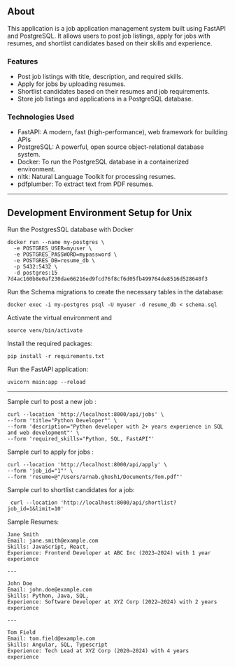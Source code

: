 ## About

This application is a job application management system built using FastAPI and PostgreSQL. It allows users to post job listings, apply for jobs with resumes, and shortlist candidates based on their skills and experience.

### Features

- Post job listings with title, description, and required skills.
- Apply for jobs by uploading resumes.
- Shortlist candidates based on their resumes and job requirements.
- Store job listings and applications in a PostgreSQL database.

### Technologies Used
- FastAPI: A modern, fast (high-performance), web framework for building APIs
- PostgreSQL: A powerful, open source object-relational database system.
- Docker: To run the PostgreSQL database in a containerized environment.
- nltk: Natural Language Toolkit for processing resumes.
- pdfplumber: To extract text from PDF resumes.

---

## Development Environment Setup for Unix

Run the PostgresSQL database with Docker
```
docker run --name my-postgres \
  -e POSTGRES_USER=myuser \
  -e POSTGRES_PASSWORD=mypassword \
  -e POSTGRES_DB=resume_db \
  -p 5432:5432 \
  -d postgres:15
7d4ac160b8e0af230dae66216ed9fcd76f8cf6d05fb499764de8516d528640f3
```

Run the Schema migrations to create the necessary tables in the database:
```
docker exec -i my-postgres psql -U myuser -d resume_db < schema.sql
```

Activate the virtual environment and
```
source venv/bin/activate

```

Install the required packages:
```
pip install -r requirements.txt
```

Run the FastAPI application:
```
uvicorn main:app --reload
```

-------


Sample curl to post a new job :

```
curl --location 'http://localhost:8000/api/jobs' \
--form 'title="Python Developer"' \
--form 'description="Python developer with 2+ years experience in SQL and web development"' \
--form 'required_skills="Python, SQL, FastAPI"'
```

Sample curl to apply for jobs :
```
curl --location 'http://localhost:8000/api/apply' \
--form 'job_id="1"' \
--form 'resume=@"/Users/arnab.ghosh1/Documents/Tom.pdf"'
```

Sample curl to shortlist candidates for a job:
```
 curl --location 'http://localhost:8000/api/shortlist?job_id=1&limit=10'
```



Sample Resumes:

``` 
Jane Smith
Email: jane.smith@example.com
Skills: JavaScript, React,
Experience: Frontend Developer at ABC Inc (2023–2024) with 1 year
experience

---

John Doe
Email: john.doe@example.com
Skills: Python, Java, SQL,
Experience: Software Developer at XYZ Corp (2022–2024) with 2 years
experience

---

Tom Field
Email: tom.field@example.com
Skills: Angular, SQL, Typescript
Experience: Tech Lead at XYZ Corp (2020–2024) with 4 years
experience
```
